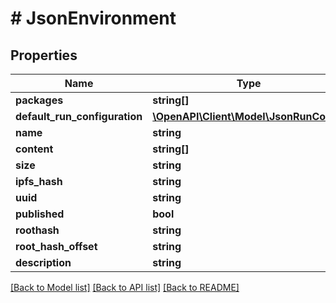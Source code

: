 # # JsonEnvironment

## Properties

Name | Type | Description | Notes
------------ | ------------- | ------------- | -------------
**packages** | **string[]** |  | [optional] 
**default_run_configuration** | [**\OpenAPI\Client\Model\JsonRunConfig**](JsonRunConfig.md) |  | [optional] 
**name** | **string** |  | [optional] 
**content** | **string[]** |  | [optional] 
**size** | **string** |  | [optional] 
**ipfs_hash** | **string** |  | [optional] 
**uuid** | **string** |  | [optional] 
**published** | **bool** |  | [optional] 
**roothash** | **string** |  | [optional] 
**root_hash_offset** | **string** |  | [optional] 
**description** | **string** |  | [optional] 

[[Back to Model list]](../../README.md#documentation-for-models) [[Back to API list]](../../README.md#documentation-for-api-endpoints) [[Back to README]](../../README.md)


